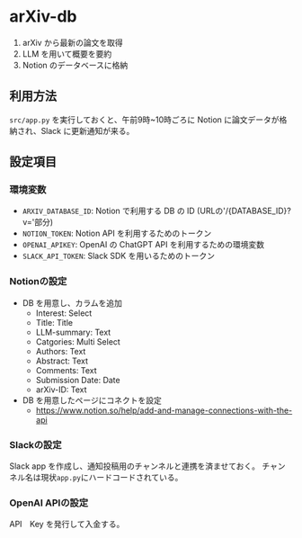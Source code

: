 # arXiv-db

1. arXiv から最新の論文を取得
2. LLM を用いて概要を要約
3. Notion のデータベースに格納

## 利用方法

`src/app.py` を実行しておくと、午前9時~10時ごろに Notion に論文データが格納され、Slack に更新通知が来る。

## 設定項目

### 環境変数

- `ARXIV_DATABASE_ID`: Notion で利用する DB の ID (URLの'/{DATABASE_ID}?v='部分)
- `NOTION_TOKEN`: Notion API を利用するためのトークン
- `OPENAI_APIKEY`: OpenAI の ChatGPT API を利用するための環境変数
- `SLACK_API_TOKEN`: Slack SDK を用いるためのトークン

### Notionの設定

- DB を用意し、カラムを追加
  - Interest: Select
  - Title: Title
  - LLM-summary: Text
  - Catgories: Multi Select
  - Authors: Text
  - Abstract: Text
  - Comments: Text
  - Submission Date: Date
  - arXiv-ID: Text
- DB を用意したページにコネクトを設定
  - https://www.notion.so/help/add-and-manage-connections-with-the-api

### Slackの設定

Slack app を作成し、通知投稿用のチャンネルと連携を済ませておく。
チャンネル名は現状`app.py`にハードコードされている。

### OpenAI APIの設定

API　Key を発行して入金する。
